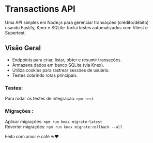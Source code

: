 
# Transactions API
Uma API simples em Node.js para gerenciar transações (crédito/débito) usando Fastify, Knex e SQLite. Inclui testes automatizados com Vitest e Supertest.


## Visão Geral
- Endpoints para criar, listar, obter e resumir transações.
- Armazena dados em banco SQLite (via Knex).
- Utiliza cookies para rastrear sessões de usuário.
- Testes cobrindo rotas principais.

  
### Testes:
Para rodar os testes de integração: `npm test`


### Migrações :
Aplicar migrações: `npm run knex migrate:latest`<br/>
Reverter migrações: `npm run knex migrate:rollback --all`

Feito com amor e café ☕❤️
